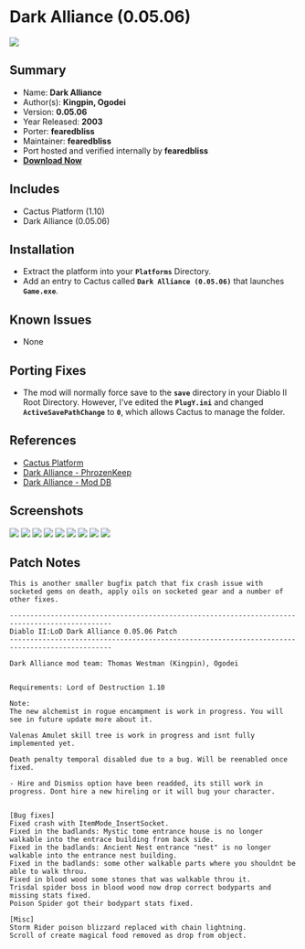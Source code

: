 # Dark Alliance (0.05.06)

![](https://xyinn.org/diablo/platforms/platinum/Dark_Alliance_0.05.06/screenshots/Screenshot001.jpg)

## Summary

- Name: **Dark Alliance**
- Author(s): **Kingpin, Ogodei**
- Version: **0.05.06**
- Year Released: **2003**
- Porter: **fearedbliss**
- Maintainer: **fearedbliss**
- Port hosted and verified internally by **fearedbliss**
- [**Download Now**](https://xyinn.org/diablo/platforms/platinum/Dark_Alliance_0.05.06/)

## Includes

- Cactus Platform (1.10)
- Dark Alliance (0.05.06)

## Installation

- Extract the platform into your **`Platforms`** Directory.
- Add an entry to Cactus called **`Dark Alliance (0.05.06)`** that launches
  **`Game.exe`**.

## Known Issues

- None

## Porting Fixes

- The mod will normally force save to the **`save`** directory in
  your Diablo II Root Directory. However, I've edited the **`PlugY.ini`**
  and changed **`ActiveSavePathChange`** to **`0`**, which allows Cactus
  to manage the folder.

## References

- [Cactus Platform](https://github.com/fearedbliss/Cactus)
- [Dark Alliance - PhrozenKeep](https://d2mods.info/forum/viewtopic.php?f=58&t=9410)
- [Dark Alliance - Mod DB](https://www.moddb.com/mods/dark-alliance)

## Screenshots

![](https://xyinn.org/diablo/platforms/platinum/Dark_Alliance_0.05.06/screenshots/Screenshot002.jpg)
![](https://xyinn.org/diablo/platforms/platinum/Dark_Alliance_0.05.06/screenshots/Screenshot003.jpg)
![](https://xyinn.org/diablo/platforms/platinum/Dark_Alliance_0.05.06/screenshots/Screenshot004.jpg)
![](https://xyinn.org/diablo/platforms/platinum/Dark_Alliance_0.05.06/screenshots/Screenshot005.jpg)
![](https://xyinn.org/diablo/platforms/platinum/Dark_Alliance_0.05.06/screenshots/Screenshot006.jpg)
![](https://xyinn.org/diablo/platforms/platinum/Dark_Alliance_0.05.06/screenshots/Screenshot007.jpg)
![](https://xyinn.org/diablo/platforms/platinum/Dark_Alliance_0.05.06/screenshots/Screenshot008.jpg)
![](https://xyinn.org/diablo/platforms/platinum/Dark_Alliance_0.05.06/screenshots/Screenshot009.jpg)
![](https://xyinn.org/diablo/platforms/platinum/Dark_Alliance_0.05.06/screenshots/Screenshot010.jpg)

## Patch Notes

```
This is another smaller bugfix patch that fix crash issue with socketed gems on death, apply oils on socketed gear and a number of other fixes.

-----------------------------------------------------------------------------------------------
Diablo II:LoD Dark Alliance 0.05.06 Patch
-----------------------------------------------------------------------------------------------

Dark Alliance mod team: Thomas Westman (Kingpin), Ogodei


Requirements: Lord of Destruction 1.10

Note:
The new alchemist in rogue encampment is work in progress. You will see in future update more about it.

Valenas Amulet skill tree is work in progress and isnt fully implemented yet.

Death penalty temporal disabled due to a bug. Will be reenabled once fixed.

- Hire and Dismiss option have been readded, its still work in progress. Dont hire a new hireling or it will bug your character.


[Bug fixes]
Fixed crash with ItemMode_InsertSocket.
Fixed in the badlands: Mystic tome entrance house is no longer walkable into the entrace building from back side.
Fixed in the badlands: Ancient Nest entrance "nest" is no longer walkable into the entrance nest building.
Fixed in the badlands: some other walkable parts where you shouldnt be able to walk throu.
Fixed in blood wood some stones that was walkable throu it.
Trisdal spider boss in blood wood now drop correct bodyparts and missing stats fixed.
Poison Spider got their bodypart stats fixed.

[Misc]
Storm Rider poison blizzard replaced with chain lightning.
Scroll of create magical food removed as drop from object.
```